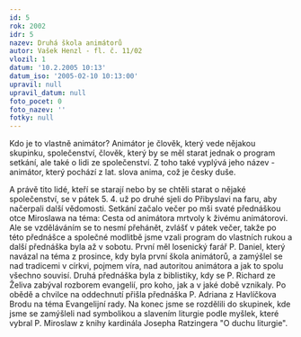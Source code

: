 ```yaml
---
id: 5
rok: 2002
idr: 5
nazev: Druhá škola animátorů
autor: Vašek Henzl - fl. č. 11/02
vlozil: 1
datum: '10.2.2005 10:13'
datum_iso: '2005-02-10 10:13:00'
upravil: null
upravil_datum: null
foto_pocet: 0
foto_nazev: ''
fotky: null
---
```

Kdo je to vlastně animátor? Animátor je člověk, který vede nějakou skupinku, společenství, člověk, který by se měl starat jednak o program setkání, ale také o lidi ze společenství. Z toho také vyplývá jeho název - animátor, který pochází z lat. slova anima, což je česky duše.
<p>
A právě tito lidé, kteří se starají nebo by se chtěli starat o nějaké společenství, se v pátek 5. 4. už po druhé sjeli do Přibyslavi na faru, aby načerpali další vědomosti. Setkání začalo večer po mši svaté přednáškou otce Miroslawa na téma: Cesta od animátora mrtvoly k živému animátorovi. Ale se vzděláváním se to nesmí přehánět, zvlášť v pátek večer, takže po této přednášce a společné modlitbě jsme vzali program do vlastních rukou a další přednáška byla až v sobotu. První měl losenický farář P. Daniel, který navázal na téma z prosince, kdy byla první škola animátorů, a zamýšlel se nad tradicemi v církvi, pojmem víra, nad autoritou animátora a jak to spolu všechno souvisí. Druhá přednáška byla z biblistiky, kdy se P. Richard ze Želiva zabýval rozborem evangelií, pro koho, jak a v jaké době vznikaly. Po obědě a chvilce na oddechnutí přišla přednáška P. Adriana z Havlíčkova Brodu na téma Evangelijní rady. Na konec jsme se rozdělili do skupinek, kde jsme se zamýšleli nad symbolikou a slavením liturgie podle myšlek, které vybral P. Miroslaw z knihy kardinála Josepha Ratzingera "O duchu liturgie".
